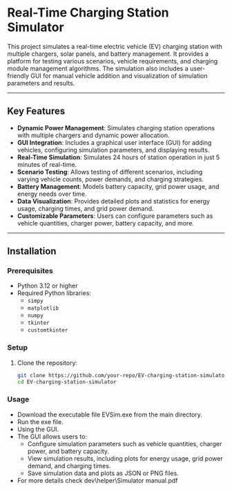 # Real-Time Charging Station Simulator

This project simulates a real-time electric vehicle (EV) charging station with multiple chargers, solar panels, and battery management. It provides a platform for testing various scenarios, vehicle requirements, and charging module management algorithms. The simulation also includes a user-friendly GUI for manual vehicle addition and visualization of simulation parameters and results.

---

## **Key Features**
- **Dynamic Power Management**: Simulates charging station operations with multiple chargers and dynamic power allocation.
- **GUI Integration**: Includes a graphical user interface (GUI) for adding vehicles, configuring simulation parameters, and displaying results.
- **Real-Time Simulation**: Simulates 24 hours of station operation in just 5 minutes of real-time.
- **Scenario Testing**: Allows testing of different scenarios, including varying vehicle counts, power demands, and charging strategies.
- **Battery Management**: Models battery capacity, grid power usage, and energy needs over time.
- **Data Visualization**: Provides detailed plots and statistics for energy usage, charging times, and grid power demand.
- **Customizable Parameters**: Users can configure parameters such as vehicle quantities, charger power, battery capacity, and more.

---

## **Installation**

### **Prerequisites**
- Python 3.12 or higher
- Required Python libraries:
  - `simpy`
  - `matplotlib`
  - `numpy`
  - `tkinter`
  - `customtkinter`


### **Setup**
1. Clone the repository:
   ```bash
   git clone https://github.com/your-repo/EV-charging-station-simulator.git
   cd EV-charging-station-simulator

### **Usage**
- Download the executable file EVSim.exe from the main directory.
- Run the exe file.
- Using the GUI.
- The GUI allows users to:
  - Configure simulation parameters such as vehicle quantities, charger power, and battery capacity.
  - View simulation results, including plots for energy usage, grid power demand, and charging times.
  - Save simulation data and plots as JSON or PNG files.
- For more details check dev\helper\Simulator manual.pdf
